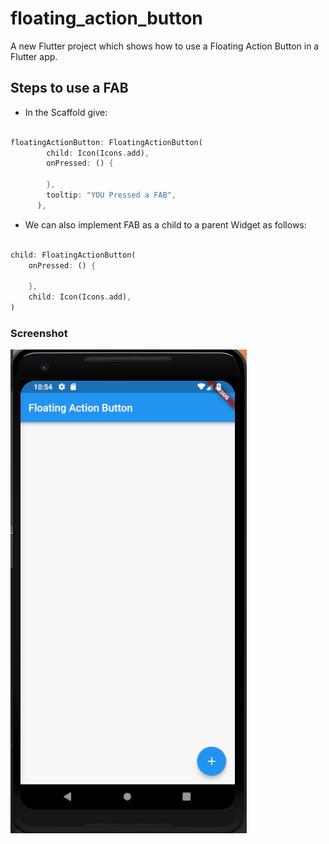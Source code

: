 # floating_action_button

A new Flutter project which shows how to use a Floating Action Button in a Flutter app.

## Steps to use a FAB

* In the Scaffold give:

```dart

floatingActionButton: FloatingActionButton(
        child: Icon(Icons.add),
        onPressed: () {

        },
        tooltip: "YOU Pressed a FAB",
      ),

```

- We can also implement FAB as a child to a parent Widget as follows:

```dart

child: FloatingActionButton(
    onPressed: () {
       
    },
    child: Icon(Icons.add),
)

```

### Screenshot

![](./screenshot/screen.png)
